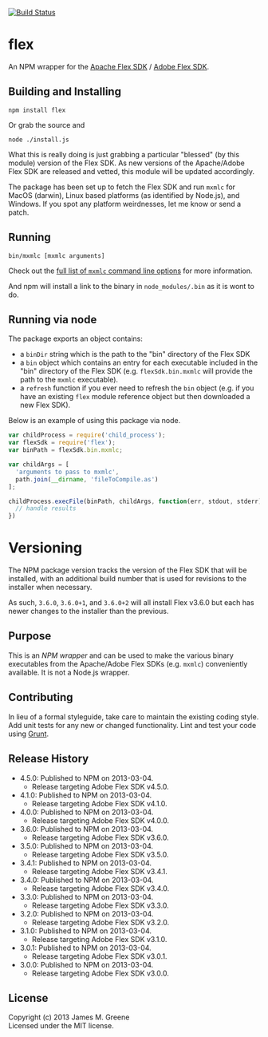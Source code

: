 [![Build Status](https://travis-ci.org/JamesMGreene/node-flex.png)](https://travis-ci.org/JamesMGreene/node-flex)

# flex

An NPM wrapper for the [Apache Flex SDK][flex/apache/site] / [Adobe Flex SDK][flex/adobe/site].


## Building and Installing

```shell
npm install flex
```

Or grab the source and

```shell
node ./install.js
```

What this is really doing is just grabbing a particular "blessed" (by this
module) version of the Flex SDK.  As new versions of the Apache/Adobe Flex
SDK are released and vetted, this module will be updated accordingly.

The package has been set up to fetch the Flex SDK and run `mxmlc` for MacOS (darwin),
Linux based platforms (as identified by Node.js), and Windows.  If you
spot any platform weirdnesses, let me know or send a patch.


## Running

```shell
bin/mxmlc [mxmlc arguments]
```

Check out the [full list of `mxmlc` command line options][flex/adobe/compiler-options]
for more information.

And npm will install a link to the binary in `node_modules/.bin` as
it is wont to do.


## Running via node

The package exports an object contains:
 - a `binDir` string which is the path to the "bin" directory of the Flex SDK
 - a `bin` object which contains an entry for each executable included in the
   "bin" directory of the Flex SDK (e.g. `flexSdk.bin.mxmlc` will provide the
   path to the `mxmlc` executable).
 - a `refresh` function if you ever need to refresh the `bin` object (e.g. if
   you have an existing `flex` module reference object but then downloaded a
   new Flex SDK).

Below is an example of using this package via node.

```js
var childProcess = require('child_process');
var flexSdk = require('flex');
var binPath = flexSdk.bin.mxmlc;

var childArgs = [
  'arguments to pass to mxmlc',
  path.join(__dirname, 'fileToCompile.as')
];

childProcess.execFile(binPath, childArgs, function(err, stdout, stderr) {
  // handle results
})
```


# Versioning
The NPM package version tracks the version of the Flex SDK that will be installed,
with an additional build number that is used for revisions to the installer
when necessary.

As such, `3.6.0`, `3.6.0+1`, and `3.6.0+2` will all install Flex v3.6.0 but each
has newer changes to the installer than the previous.


## Purpose
This is an _NPM wrapper_ and can be used to make the various binary executables 
from the Apache/Adobe Flex SDKs (e.g. `mxmlc`) conveniently available.
It is not a Node.js wrapper.


## Contributing
In lieu of a formal styleguide, take care to maintain the existing coding style.
Add unit tests for any new or changed functionality. Lint and test your code
using [Grunt][grunt/site].


## Release History
 - 4.5.0: Published to NPM on 2013-03-04.
    - Release targeting Adobe Flex SDK v4.5.0.
 - 4.1.0: Published to NPM on 2013-03-04.
    - Release targeting Adobe Flex SDK v4.1.0.
 - 4.0.0: Published to NPM on 2013-03-04.
    - Release targeting Adobe Flex SDK v4.0.0.
 - 3.6.0: Published to NPM on 2013-03-04.
    - Release targeting Adobe Flex SDK v3.6.0.
 - 3.5.0: Published to NPM on 2013-03-04.
    - Release targeting Adobe Flex SDK v3.5.0.
 - 3.4.1: Published to NPM on 2013-03-04.
    - Release targeting Adobe Flex SDK v3.4.1.
 - 3.4.0: Published to NPM on 2013-03-04.
    - Release targeting Adobe Flex SDK v3.4.0.
 - 3.3.0: Published to NPM on 2013-03-04.
    - Release targeting Adobe Flex SDK v3.3.0.
 - 3.2.0: Published to NPM on 2013-03-04.
    - Release targeting Adobe Flex SDK v3.2.0.
 - 3.1.0: Published to NPM on 2013-03-04.
    - Release targeting Adobe Flex SDK v3.1.0.
 - 3.0.1: Published to NPM on 2013-03-04.
    - Release targeting Adobe Flex SDK v3.0.1.
 - 3.0.0: Published to NPM on 2013-03-04.
    - Release targeting Adobe Flex SDK v3.0.0.


## License
Copyright (c) 2013 James M. Greene  
Licensed under the MIT license.



[flex/apache/site]: http://flex.apache.org/index.html "Apache Flex"
[flex/adobe/site]: http://www.adobe.com/devnet/flex.html "Adobe Flex"
[flex/adobe/compiler-options]: http://livedocs.adobe.com/flex/3/html/help.html?content=compilers_14.html "mxmlc command line options"
[grunt/site]: (http://gruntjs.com/) "Grunt"
